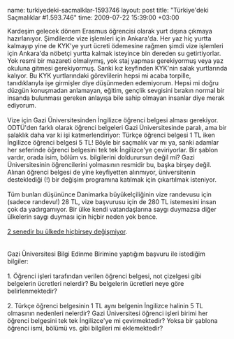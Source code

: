 name: turkiyedeki-sacmalklar-1593746
layout: post
title: "Türkiye'deki Saçmalıklar #1.593.746"
time: 2009-07-22 15:39:00 +03:00

Kardeşim gelecek dönem Erasmus öğrencisi olarak yurt dışına çıkmaya hazırlanıyor. Şimdilerde vize işlemleri için Ankara'da. Her yaz hiç yurtta kalmayıp yine de KYK'ye yurt ücreti ödemesine rağmen şimdi vize işlemleri için Ankara'da nöbetçi yurtta kalmak isteyince bin dereden su getirtiyorlar. Yok resmi bir mazareti olmalıymış, yok staj yapması gerekiyormuş veya yaz okuluna gitmesi gerekiyormuş. Sanki kız keyfinden KYK'nin salak yurtlarında kalıyor. Bu KYK yurtlarındaki görevlilerin hepsi mi acaba torpille, tanıdıklarıyla işe girmişler diye düşünmeden edemiyorum. Hepsi mi doğru düzgün konuşmadan anlamayan, eğitim, gençlik sevgisini bırakın normal bir insanda bulunması gereken anlayışa bile sahip olmayan insanlar diye merak ediyorum.<br /><br />Vize için Gazi Üniversitesinden İngilizce öğrenci belgesi alması gerekiyor. ODTÜ'den farklı olarak öğrenci belgeleri Gazi Üniversitesinde paralı, ama bir salaklık daha var ki işi katmerlendiriyor: Türkçe öğrenci belgesi 1 TL iken İngilizce öğrenci belgesi 5 TL! Böyle bir saçmalık var mı ya, sanki adamlar her seferinde öğrenci belgesini tek tek İngilizce'ye çeviriyorlar. Bir şablon vardır, orada isim, bölüm vs. bilgilerini doldurursun değil mi? Gazi Üniversitesinin öğrencilerini yolmasının resmidir bu, başka birşey değil. Alınan öğrenci belgesi de yine keyfiyetten alınmıyor, üniversitenin desteklediği (!) bir değişim programına katılmak için çıkartılmak isteniyor. <br /><br />Tüm bunları düşününce Danimarka büyükelçiliğinin vize randevusu için (sadece randevu!) 28 TL, vize başvurusu için de 280 TL istemesini insan çok da yadırgamıyor. Bir ülke kendi vatandaşlarına saygı duymazsa diğer ülkelerin saygı duyması için hiçbir neden yok bence.<br /><br /><a href="http://blog.tayfunsen.com/2007/08/danimarka-vize-ikencesi.html">2 senedir bu ülkede hiçbirsey değişmiyor</a>.<br /><br /><br />Gazi Üniversitesi Bilgi Edinme Birimine yaptığım başvuru ile istediğim bilgiler:<br /><br />1. Öğrenci işleri tarafından verilen öğrenci belgesi, not çizelgesi gibi belgelerin ücretleri nelerdir? Bu belgelerin ücretleri neye göre belirlenmektedir?<br /><br />2. Türkçe öğrenci belgesinin 1 TL aynı belgenin İngilizce halinin 5 TL olmasının nedenleri nelerdir? Gazi Üniversitesi öğrenci işleri birimi her öğrenci belgesini tek tek İngilizce'ye mi çevirmektedir? Yoksa bir şablona öğrenci ismi, bölümü vs. gibi bilgileri mi eklemektedir?
